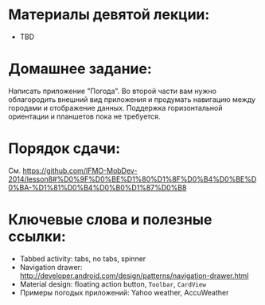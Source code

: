 Материалы девятой лекции:
=======
 - TBD

Домашнее задание:
=======
Написать приложение "Погода". Во второй части вам нужно облагородить внешний вид приложения и продумать навигацию между городами и отображение данных. Поддержка горизонтальной ориентации и планшетов пока не требуется.

Порядок сдачи:
=======
См. https://github.com/IFMO-MobDev-2014/lesson8#%D0%9F%D0%BE%D1%80%D1%8F%D0%B4%D0%BE%D0%BA-%D1%81%D0%B4%D0%B0%D1%87%D0%B8

Ключевые слова и полезные ссылки:
=======
 - Tabbed activity: tabs, no tabs, spinner
 - Navigation drawer: http://developer.android.com/design/patterns/navigation-drawer.html
 - Material design: floating action button, `Toolbar`, `CardView`
 - Примеры погодых приложений: Yahoo weather, AccuWeather
